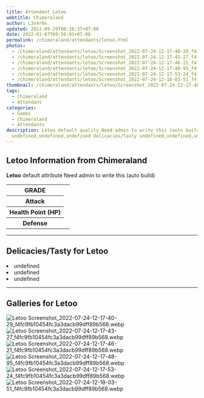 ```yaml
---
title: Attendant Letoo
webtitle: Chimeraland
author: L3n4r0x
updated: 2022-09-29T08:26:37+07:00
date: 2022-01-07T09:56:03+07:00
permalink: /chimeraland/attendants/letoo.html
photos:
  - /chimeraland/attendants/letoo/Screenshot_2022-07-24-12-17-40-29_f4fc9fb10454fc3a3dacb99dff89b568.webp
  - /chimeraland/attendants/letoo/Screenshot_2022-07-24-12-17-43-27_f4fc9fb10454fc3a3dacb99dff89b568.webp
  - /chimeraland/attendants/letoo/Screenshot_2022-07-24-12-17-46-21_f4fc9fb10454fc3a3dacb99dff89b568.webp
  - /chimeraland/attendants/letoo/Screenshot_2022-07-24-12-17-48-95_f4fc9fb10454fc3a3dacb99dff89b568.webp
  - /chimeraland/attendants/letoo/Screenshot_2022-07-24-12-17-53-24_f4fc9fb10454fc3a3dacb99dff89b568.webp
  - /chimeraland/attendants/letoo/Screenshot_2022-07-24-12-18-03-51_f4fc9fb10454fc3a3dacb99dff89b568.webp
thumbnail: /chimeraland/attendants/letoo/Screenshot_2022-07-24-12-17-40-29_f4fc9fb10454fc3a3dacb99dff89b568.webp
tags:
  - Chimeraland
  - Attendant
categories:
  - Games
  - Chimeraland
  - Attendants
description: Letoo default quality Need admin to write this (auto build)
  undefined,undefined,undefined delicacies/tasty undefined,undefined,undefined
---
```


<section id="bootstrap-wrapper"><link rel="stylesheet" href="https://cdn.statically.io/gh/dimaslanjaka/Web-Manajemen/40ac3225/css/bootstrap-4.5-wrapper.css"/><h2>Letoo Information from Chimeraland</h2><p><b>Letoo</b> default attribute Need admin to write this (auto build)<table><tr><th>GRADE</th><td></td></tr><tr><th>Attack</th><td></td></tr><tr><th>Health Point (HP)</th><td></td></tr><tr><th>Defense</th><td></td></tr></table></p><hr/><h2>Delicacies/Tasty for Letoo</h2><li class="d-flex justify-content-between">undefined </li><li class="d-flex justify-content-between">undefined </li><li class="d-flex justify-content-between">undefined </li><hr/><div id="gallery"><h2>Galleries for Letoo</h2><div class="row"><div class="col-lg-6 col-12"><img src="/chimeraland/attendants/letoo/Screenshot_2022-07-24-12-17-40-29_f4fc9fb10454fc3a3dacb99dff89b568.webp" alt="Letoo Screenshot_2022-07-24-12-17-40-29_f4fc9fb10454fc3a3dacb99dff89b568.webp"/></div><div class="col-lg-6 col-12"><img src="/chimeraland/attendants/letoo/Screenshot_2022-07-24-12-17-43-27_f4fc9fb10454fc3a3dacb99dff89b568.webp" alt="Letoo Screenshot_2022-07-24-12-17-43-27_f4fc9fb10454fc3a3dacb99dff89b568.webp"/></div><div class="col-lg-6 col-12"><img src="/chimeraland/attendants/letoo/Screenshot_2022-07-24-12-17-46-21_f4fc9fb10454fc3a3dacb99dff89b568.webp" alt="Letoo Screenshot_2022-07-24-12-17-46-21_f4fc9fb10454fc3a3dacb99dff89b568.webp"/></div><div class="col-lg-6 col-12"><img src="/chimeraland/attendants/letoo/Screenshot_2022-07-24-12-17-48-95_f4fc9fb10454fc3a3dacb99dff89b568.webp" alt="Letoo Screenshot_2022-07-24-12-17-48-95_f4fc9fb10454fc3a3dacb99dff89b568.webp"/></div><div class="col-lg-6 col-12"><img src="/chimeraland/attendants/letoo/Screenshot_2022-07-24-12-17-53-24_f4fc9fb10454fc3a3dacb99dff89b568.webp" alt="Letoo Screenshot_2022-07-24-12-17-53-24_f4fc9fb10454fc3a3dacb99dff89b568.webp"/></div><div class="col-lg-6 col-12"><img src="/chimeraland/attendants/letoo/Screenshot_2022-07-24-12-18-03-51_f4fc9fb10454fc3a3dacb99dff89b568.webp" alt="Letoo Screenshot_2022-07-24-12-18-03-51_f4fc9fb10454fc3a3dacb99dff89b568.webp"/></div></div></div></section>